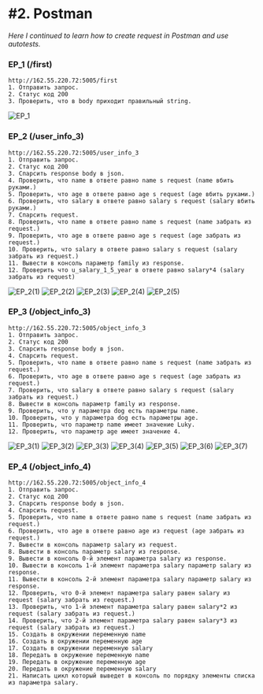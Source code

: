# #2. Postman
*Here I continued to learn how to create request in Postman and use autotests.*
### EP_1 (/first)  
```
http://162.55.220.72:5005/first
1. Отправить запрос.
2. Статус код 200
3. Проверить, что в body приходит правильный string.
```
![EP_1](https://github.com/artemlat/postman_hw_2/blob/main/EP_1.png)

### EP_2 (/user_info_3)

```
http://162.55.220.72:5005/user_info_3
1. Отправить запрос.
2. Статус код 200
3. Спарсить response body в json.
4. Проверить, что name в ответе равно name s request (name вбить руками.)
5. Проверить, что age в ответе равно age s request (age вбить руками.)
6. Проверить, что salary в ответе равно salary s request (salary вбить руками.)
7. Спарсить request.
8. Проверить, что name в ответе равно name s request (name забрать из request.)
9. Проверить, что age в ответе равно age s request (age забрать из request.)
10. Проверить, что salary в ответе равно salary s request (salary забрать из request.)
11. Вывести в консоль параметр family из response.
12. Проверить что u_salary_1_5_year в ответе равно salary*4 (salary забрать из request)
```
![EP_2(1)](https://github.com/artemlat/postman_hw_2/blob/main/EP_2(1).png)
![EP_2(2)](https://github.com/artemlat/postman_hw_2/blob/main/EP_2(2).png)
![EP_2(3)](https://github.com/artemlat/postman_hw_2/blob/main/EP_2(3).png)
![EP_2(4)](https://github.com/artemlat/postman_hw_2/blob/main/EP_2(4).png)
![EP_2(5)](https://github.com/artemlat/postman_hw_2/blob/main/EP_2(5).png)

### EP_3 (/object_info_3)

```
http://162.55.220.72:5005/object_info_3
1. Отправить запрос.
2. Статус код 200
3. Спарсить response body в json.
4. Спарсить request.
5. Проверить, что name в ответе равно name s request (name забрать из request.)
6. Проверить, что age в ответе равно age s request (age забрать из request.)
7. Проверить, что salary в ответе равно salary s request (salary забрать из request.)
8. Вывести в консоль параметр family из response.
9. Проверить, что у параметра dog есть параметры name.
10. Проверить, что у параметра dog есть параметры age.
11. Проверить, что параметр name имеет значение Luky.
12. Проверить, что параметр age имеет значение 4.
```

![EP_3(1)](https://github.com/artemlat/postman_hw_2/blob/main/EP_3(1).png)
![EP_3(2)](https://github.com/artemlat/postman_hw_2/blob/main/EP_3(2).png)
![EP_3(3)](https://github.com/artemlat/postman_hw_2/blob/main/EP_3(3).png)
![EP_3(4)](https://github.com/artemlat/postman_hw_2/blob/main/EP_3(4).png)
![EP_3(5)](https://github.com/artemlat/postman_hw_2/blob/main/EP_3(5).png)
![EP_3(6)](https://github.com/artemlat/postman_hw_2/blob/main/EP_3(6).png)
![EP_3(7)](https://github.com/artemlat/postman_hw_2/blob/main/EP_3(7).png)

### EP_4 (/object_info_4)

```
http://162.55.220.72:5005/object_info_4
1. Отправить запрос.
2. Статус код 200
3. Спарсить response body в json.
4. Спарсить request.
5. Проверить, что name в ответе равно name s request (name забрать из request.)
6. Проверить, что age в ответе равно age из request (age забрать из request.)
7. Вывести в консоль параметр salary из request.
8. Вывести в консоль параметр salary из response.
9. Вывести в консоль 0-й элемент параметра salary из response.
10. Вывести в консоль 1-й элемент параметра salary параметр salary из response.
11. Вывести в консоль 2-й элемент параметра salary параметр salary из response.
12. Проверить, что 0-й элемент параметра salary равен salary из request (salary забрать из request.)
13. Проверить, что 1-й элемент параметра salary равен salary*2 из request (salary забрать из request.)
14. Проверить, что 2-й элемент параметра salary равен salary*3 из request (salary забрать из request.)
15. Создать в окружении переменную name
16. Создать в окружении переменную age
17. Создать в окружении переменную salary
18. Передать в окружение переменную name
19. Передать в окружение переменную age
20. Передать в окружение переменную salary
21. Написать цикл который выведет в консоль по порядку элементы списка из параметра salary.
```


